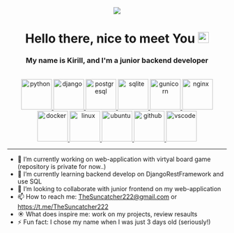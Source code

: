<div id="header" align="center">
  <img src="https://www.github.com/TheSuncatcher222/TheSuncatcher222/assets/36377190/5ce83454-5578-4f12-98b6-3be5533ed70b"/>
  <br>
  <h1>
    Hello there, nice to meet You <img src="https://media.giphy.com/media/hvRJCLFzcasrR4ia7z/giphy.gif" width="25px"/>
  </h1>
  <h3>
    My name is Kirill, and I'm a junior backend developer
  </h3>
  <br>
</div>

<div id="body" align="center">
  <a href="https://www.python.org/">
    <img src="https://www.vectorlogo.zone/logos/python/python-icon.svg" alt="python" width="70" height="70"/>
  </a>
  <a href="https://www.djangoproject.com/">
    <img src="https://www.vectorlogo.zone/logos/djangoproject/djangoproject-icon.svg" alt="django" width="70" height="70"/>
  </a>
  <a href="https://www.postgresql.org/">
    <img src="https://www.vectorlogo.zone/logos/postgresql/postgresql-icon.svg" alt="postgresql" width="70" height="70"/>
  </a>
  <a href="https://www.sqlite.org/">
    <img src="https://www.vectorlogo.zone/logos/sqlite/sqlite-icon.svg" alt="sqlite" width="70" height="70"/>
  </a>
  <a href="https://www.gunicorn.org/">
    <img src="https://www.vectorlogo.zone/logos/gunicorn/gunicorn-icon.svg" alt="gunicorn" width="70" height="70"/>
  </a>
  <a href="https://www.nginx.org/">
    <img src="https://www.vectorlogo.zone/logos/nginx/nginx-icon.svg" alt="nginx" width="70" height="70"/>
  </a>
  <a href="https://www.docker.com/">
    <img src="https://www.vectorlogo.zone/logos/docker/docker-icon.svg" alt="docker" width="70" height="70"/>
  </a>
  <a href="https://www.linux.org/">
    <img src="https://www.vectorlogo.zone/logos/linux/linux-icon.svg" alt="linux" width="70" height="70"/>
  </a>
  <a href="https://www.ubuntu.com/">
    <img src="https://www.vectorlogo.zone/logos/ubuntu/ubuntu-icon.svg" alt="ubuntu" width="70" height="70"/>
  </a>
  <a href="https://www.github.com/">
    <img src="https://www.vectorlogo.zone/logos/github/github-icon.svg" alt="github" width="70" height="70"/>
  </a>
  <a href="https://www.visualstudio.com/">
    <img src="https://www.vectorlogo.zone/logos/visualstudio_code/visualstudio_code-icon.svg" alt="vscode" width="70" height="70"/>
  </a>
</div>

<hr>

- 🔭 I’m currently working on web-application with virtyal board game (repository is private for now..)
- 🌱 I’m currently learning backend develop on DjangoRestFramework and use SQL
- 👯 I’m looking to collaborate with junior frontend on my web-application
- 📫 How to reach me: TheSuncatcher222@gmail.com or https://t.me/TheSuncatcher222
- ☀️ What does inspire me: work on my projects, review resaults
- ⚡ Fun fact: I chose my name when I was just 3 days old (seriously!)
